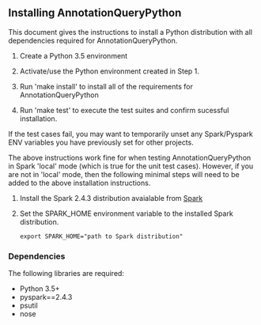 ## Installing AnnotationQueryPython

This document gives the instructions to install a Python distribution with all dependencies required for AnnotationQueryPython.

1. Create a Python 3.5 environment

2. Activate/use the Python environment created in Step 1.

3. Run 'make install' to install all of the requirements for AnnotationQueryPython

4. Run 'make test' to execute the test suites and confirm sucessful installation.

If the test cases fail, you may want to temporarily unset any Spark/Pyspark ENV variables you have previously set for other projects.

The above instructions work fine for when testing AnnotationQueryPython in Spark 'local' mode (which is true for the unit test cases).  However, if you are not in 'local' mode, then the following minimal steps will need to be added to the above installation instructions.

1. Install the Spark 2.4.3 distribution avaialable from [Spark](https://spark.apache.org/downloads.html)

2. Set the SPARK_HOME environment variable to the installed Spark distribution.
    ```
    export SPARK_HOME="path to Spark distribution"
    ```

### Dependencies

The following libraries are required:

  * Python 3.5+
  * pyspark==2.4.3
  * psutil
  * nose 
